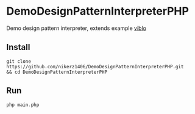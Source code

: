 # DemoDesignPatternInterpreterPHP
Demo design pattern interpreter, extends example [viblo](https://viblo.asia/p/interpreter-design-pattern-tro-thu-dac-luc-cua-developers-djeZ1d43KWz)
## Install 
```code
git clone https://github.com/nikerz1406/DemoDesignPatternInterpreterPHP.git 
&& cd DemoDesignPatternInterpreterPHP
```
## Run
```php
php main.php
```

